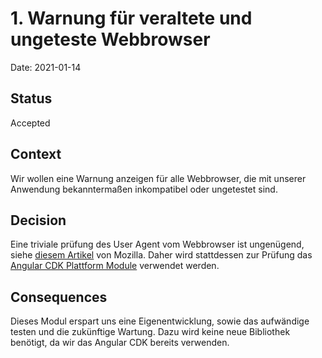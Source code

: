 # 1. Warnung für veraltete und ungeteste Webbrowser

Date: 2021-01-14

## Status

Accepted

## Context

Wir wollen eine Warnung anzeigen für alle Webbrowser, die mit unserer Anwendung bekanntermaßen inkompatibel oder ungetestet sind.

## Decision

Eine triviale prüfung des User Agent vom Webbrowser ist ungenügend, siehe [diesem Artikel](https://developer.mozilla.org/en-US/docs/Web/HTTP/Browser_detection_using_the_user_agent) von Mozilla.
Daher wird stattdessen zur Prüfung das [Angular CDK Plattform Module](https://material.angular.io/cdk/platform/api) verwendet werden.

## Consequences

Dieses Modul erspart uns eine Eigenentwicklung, sowie das aufwändige testen und die zukünftige Wartung. Dazu wird keine neue Bibliothek benötigt, da wir das Angular CDK bereits verwenden.
